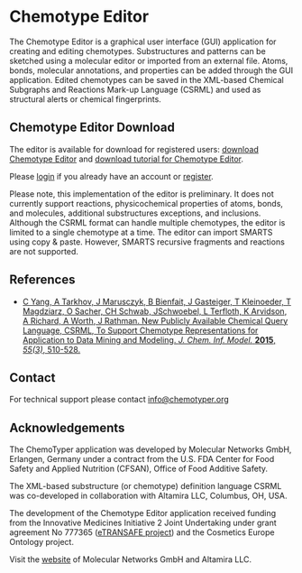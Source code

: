 # Chemotype Editor

The Chemotype Editor is a graphical user interface (GUI) application for creating and editing chemotypes. Substructures and patterns can be sketched using a molecular editor or imported from an external file. Atoms, bonds, molecular annotations, and properties can be added through the GUI application. Edited chemotypes can be saved in the XML-based Chemical Subgraphs and Reactions Mark-up Language (CSRML) and used as structural alerts or chemical fingerprints.

## Chemotype Editor Download

The editor is available for download for registered users: [download Chemotype Editor](# "No permission to file.") and [download tutorial for Chemotype Editor](# "No permission to file.").

Please [login](/login) if you already have an account or [register](/register).

Please note, this implementation of the editor is preliminary. It does not currently support reactions, physicochemical properties of atoms, bonds, and molecules, additional substructures exceptions, and inclusions. Although the CSRML format can handle multiple chemotypes, the editor is limited to a single chemotype at a time. The editor can import SMARTS using copy & paste. However, SMARTS recursive fragments and reactions are not supported.

## References

*   [​C Yang, A Tarkhov, J Marusczyk, B Bienfait, J Gasteiger, T Kleinoeder, T Magdziarz, O Sacher, CH Schwab, JSchwoebel, L Terfloth, K Arvidson, A Richard, A Worth, J Rathman. New Publicly Available Chemical Query Language, CSRML, To Support Chemotype Representations for Application to Data Mining and Modeling. *J. Chem. Inf. Model.* **2015**, *55(3)*, 510-528.](http://pubs.acs.org/doi/abs/10.1021/ci500667v)

## Contact

For technical support please contact [​info@chemotyper.org](mailto:info@chemotyper.org)

## Acknowledgements

The ChemoTyper application was developed by Molecular Networks GmbH, Erlangen, Germany under a contract from the U.S. FDA Center for Food Safety and Applied Nutrition (CFSAN), Office of Food Additive Safety.

The XML-based substructure (or chemotype) definition language CSRML was co-developed in collaboration with Altamira LLC, Columbus, OH, USA.

The development of the Chemotype Editor application received funding from the Innovative Medicines Initiative 2 Joint Undertaking under grant agreement No 777365 ([​eTRANSAFE project](https://etransafe.eu/)) and the Cosmetics Europe Ontology project.

Visit the [​website](https://www.mn-am.com) of Molecular Networks GmbH and Altamira LLC.
